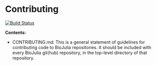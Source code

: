# Contributing
[![Build Status](https://travis-ci.org/BioJulia/Contributing.svg?branch=master)](https://travis-ci.org/BioJulia/Contributing)

**Contents:**

- CONTRIBUTING.md: This is a general statement of guidelines for contributing code to BioJulia repositories. It should be included with every BioJulia git(hub) repository, in the top-level directory of that repository.
